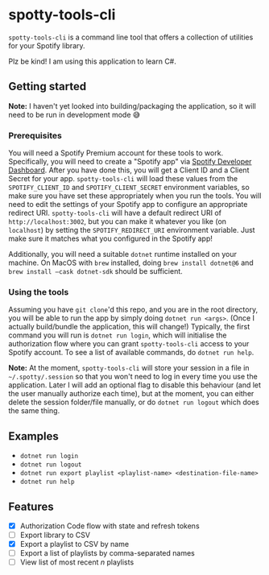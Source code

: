 # spotty-tools-cli
`spotty-tools-cli` is a command line tool that offers a collection of utilities for your Spotify library.

Plz be kind! I am using this application to learn C#.

## Getting started
**Note:** I haven't yet looked into building/packaging the application, so it will need to be run in development mode 😅

### Prerequisites
You will need a Spotify Premium account for these tools to work.
Specifically, you will need to create a "Spotify app" via [Spotify Developer Dashboard](https://developer.spotify.com/dashboard/applications).
After you have done this, you will get a Client ID and a Client Secret for your app.
`spotty-tools-cli` will load these values from the `SPOTIFY_CLIENT_ID` and `SPOTIFY_CLIENT_SECRET` environment variables, so make sure you have set these appropriately when you run the tools.
You will need to edit the settings of your Spotify app to configure an appropriate redirect URI.
`spotty-tools-cli` will have a default redirect URI of `http://localhost:3002`, but you can make it whatever you like (on `localhost`) by setting the `SPOTIFY_REDIRECT_URI` environment variable.
Just make sure it matches what you configured in the Spotify app!

Additionally, you will need a suitable `dotnet` runtime installed on your machine.
On MacOS with `brew` installed, doing `brew install dotnet@6` and `brew install —cask dotnet-sdk` should be sufficient.

### Using the tools
Assuming you have `git clone`'d this repo, and you are in the root directory, you will be able to run the app by simply doing `dotnet run <args>`.
(Once I actually build/bundle the application, this will change!)
Typically, the first command you will run is `dotnet run login`, which will initialise the authorization flow where you can grant `spotty-tools-cli` access to your Spotify account.
To see a list of available commands, do `dotnet run help`.

**Note:** At the moment, `spotty-tools-cli` will store your session in a file in `~/.spotty/.session` so that you won't need to log in every time you use the application.
Later I will add an optional flag to disable this behaviour (and let the user manually authorize each time), but at the moment, you can either delete the session folder/file manually, or do `dotnet run logout` which does the same thing.

## Examples
- `dotnet run login`
- `dotnet run logout`
- `dotnet run export playlist <playlist-name> <destination-file-name>`
- `dotnet run help`

## Features
- [x] Authorization Code flow with state and refresh tokens
- [ ] Export library to CSV
- [x] Export a playlist to CSV by name
- [ ] Export a list of playlists by comma-separated names
- [ ] View list of most recent _n_ playlists
